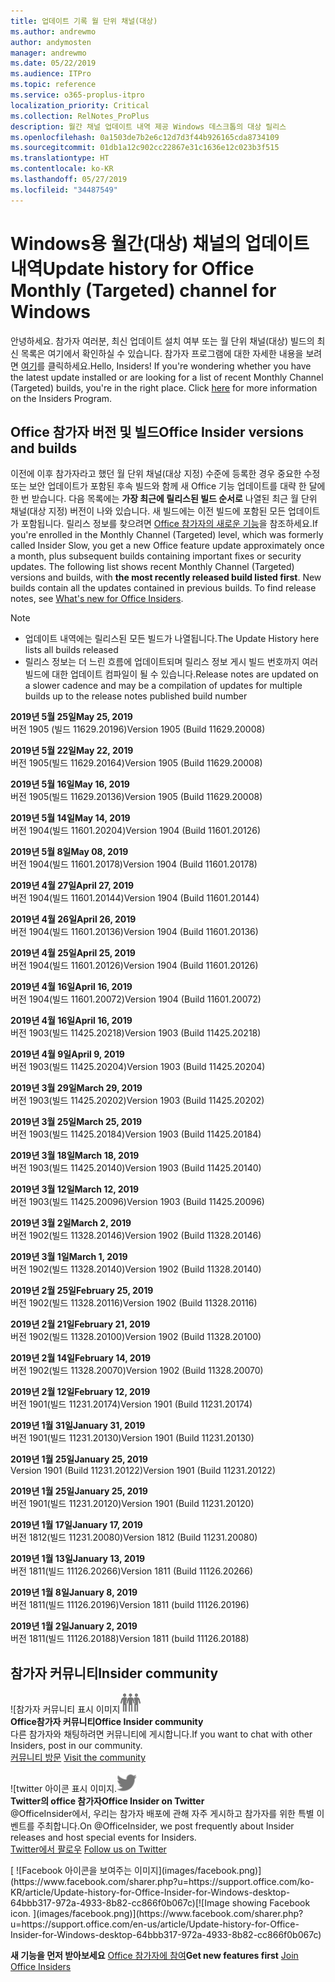```yaml
---
title: 업데이트 기록 월 단위 채널(대상)
ms.author: andrewmo
author: andymosten
manager: andrewmo
ms.date: 05/22/2019
ms.audience: ITPro
ms.topic: reference
ms.service: o365-proplus-itpro
localization_priority: Critical
ms.collection: RelNotes_ProPlus
description: 월간 채널 업데이트 내역 제공 Windows 데스크톱의 대상 릴리스
ms.openlocfilehash: 0a1503de7b2e6c12d7d3f44b926165cda8734109
ms.sourcegitcommit: 01db1a12c902cc22867e31c1636e12c023b3f515
ms.translationtype: HT
ms.contentlocale: ko-KR
ms.lasthandoff: 05/27/2019
ms.locfileid: "34487549"
---
```

# <a name="update-history-for-office-monthly-targeted-channel-for-windows"></a><span data-ttu-id="1398d-103">Windows용 월간(대상) 채널의 업데이트 내역</span><span class="sxs-lookup"><span data-stu-id="1398d-103">Update history for Office Monthly (Targeted) channel for Windows</span></span>

<span data-ttu-id="1398d-p101">안녕하세요. 참가자 여러분, 최신 업데이트 설치 여부 또는 월 단위 채널(대상) 빌드의 최신 목록은 여기에서 확인하실 수 있습니다. 참가자 프로그램에 대한 자세한 내용을 보려면 [여기](https://insider.office.com/)를 클릭하세요.</span><span class="sxs-lookup"><span data-stu-id="1398d-p101">Hello, Insiders! If you're wondering whether you have the latest update installed or are looking for a list of recent Monthly Channel (Targeted) builds, you're in the right place. Click [here](https://insider.office.com/) for more information on the Insiders Program.</span></span>

## <a name="office-insider-versions-and-builds"></a><span data-ttu-id="1398d-107">Office 참가자 버전 및 빌드</span><span class="sxs-lookup"><span data-stu-id="1398d-107">Office Insider versions and builds</span></span>

<span data-ttu-id="1398d-p102">이전에 이후 참가자라고 했던 월 단위 채널(대상 지정) 수준에 등록한 경우 중요한 수정 또는 보안 업데이트가 포함된 후속 빌드와 함께 새 Office 기능 업데이트를 대략 한 달에 한 번 받습니다. 다음 목록에는 **가장 최근에 릴리스된 빌드 순서로** 나열된 최근 월 단위 채널(대상 지정) 버전이 나와 있습니다. 새 빌드에는 이전 빌드에 포함된 모든 업데이트가 포함됩니다. 릴리스 정보를 찾으려면 [Office 참가자의 새로운 기능](https://support.office.com/ko-KR/article/what-s-new-for-office-insiders-c152d1e2-96ff-4ce9-8c14-e74e13847a24)을 참조하세요.</span><span class="sxs-lookup"><span data-stu-id="1398d-p102">If you're enrolled in the Monthly Channel (Targeted) level, which was formerly called Insider Slow, you get a new Office feature update approximately once a month, plus subsequent builds containing important fixes or security updates. The following list shows recent Monthly Channel (Targeted) versions and builds, with **the most recently released build listed first**. New builds contain all the updates contained in previous builds. To find release notes, see [What's new for Office Insiders](https://support.office.com/en-us/article/what-s-new-for-office-insiders-c152d1e2-96ff-4ce9-8c14-e74e13847a24).</span></span>

> [!NOTE]
> - <span data-ttu-id="1398d-112">업데이트 내역에는 릴리스된 모든 빌드가 나열됩니다.</span><span class="sxs-lookup"><span data-stu-id="1398d-112">The Update History here lists all builds released</span></span>
> - <span data-ttu-id="1398d-113">릴리스 정보는 더 느린 흐름에 업데이트되며 릴리스 정보 게시 빌드 번호까지 여러 빌드에 대한 업데이트 컴파일이 될 수 있습니다.</span><span class="sxs-lookup"><span data-stu-id="1398d-113">Release notes are updated on a slower cadence and may be a compilation of updates for multiple builds up to the release notes published build number</span></span>

[//]: # (제거하지 마십시오)

<span data-ttu-id="1398d-115">**2019년 5월 25일**</span><span class="sxs-lookup"><span data-stu-id="1398d-115">**May 25, 2019**</span></span><br/>
<span data-ttu-id="1398d-116">버전 1905 (빌드 11629.20196)</span><span class="sxs-lookup"><span data-stu-id="1398d-116">Version 1905 (Build 11629.20008)</span></span><br/>

<span data-ttu-id="1398d-117">**2019년 5월 22일**</span><span class="sxs-lookup"><span data-stu-id="1398d-117">**May 22, 2019**</span></span><br/> <span data-ttu-id="1398d-118">버전 1905(빌드 11629.20164)</span><span class="sxs-lookup"><span data-stu-id="1398d-118">Version 1905 (Build 11629.20008)</span></span><br/>

<span data-ttu-id="1398d-119">**2019년 5월 16일**</span><span class="sxs-lookup"><span data-stu-id="1398d-119">**May 16, 2019**</span></span><br/>
<span data-ttu-id="1398d-120">버전 1905(빌드 11629.20136)</span><span class="sxs-lookup"><span data-stu-id="1398d-120">Version 1905 (Build 11629.20008)</span></span><br/>

<span data-ttu-id="1398d-121">**2019년 5월 14일**</span><span class="sxs-lookup"><span data-stu-id="1398d-121">**May 14, 2019**</span></span><br/>
<span data-ttu-id="1398d-122">버전 1904(빌드 11601.20204)</span><span class="sxs-lookup"><span data-stu-id="1398d-122">Version 1904 (Build 11601.20126)</span></span><br/>

<span data-ttu-id="1398d-123">**2019년 5월 8일**</span><span class="sxs-lookup"><span data-stu-id="1398d-123">**May 08, 2019**</span></span><br/>
<span data-ttu-id="1398d-124">버전 1904(빌드 11601.20178)</span><span class="sxs-lookup"><span data-stu-id="1398d-124">Version 1904 (Build 11601.20178)</span></span><br/>

<span data-ttu-id="1398d-125">**2019년 4월 27일**</span><span class="sxs-lookup"><span data-stu-id="1398d-125">**April 27, 2019**</span></span><br/>
<span data-ttu-id="1398d-126">버전 1904(빌드 11601.20144)</span><span class="sxs-lookup"><span data-stu-id="1398d-126">Version 1904 (Build 11601.20144)</span></span><br/>

<span data-ttu-id="1398d-127">**2019년 4월 26일**</span><span class="sxs-lookup"><span data-stu-id="1398d-127">**April 26, 2019**</span></span><br/>
<span data-ttu-id="1398d-128">버전 1904(빌드 11601.20136)</span><span class="sxs-lookup"><span data-stu-id="1398d-128">Version 1904 (Build 11601.20136)</span></span><br/>

<span data-ttu-id="1398d-129">**2019년 4월 25일**</span><span class="sxs-lookup"><span data-stu-id="1398d-129">**April 25, 2019**</span></span><br/>
<span data-ttu-id="1398d-130">버전 1904(빌드 11601.20126)</span><span class="sxs-lookup"><span data-stu-id="1398d-130">Version 1904 (Build 11601.20126)</span></span><br/>

<span data-ttu-id="1398d-131">**2019년 4월 16일**</span><span class="sxs-lookup"><span data-stu-id="1398d-131">**April 16, 2019**</span></span><br/>
<span data-ttu-id="1398d-132">버전 1904(빌드 11601.20072)</span><span class="sxs-lookup"><span data-stu-id="1398d-132">Version 1904 (Build 11601.20072)</span></span><br/>

<span data-ttu-id="1398d-133">**2019년 4월 16일**</span><span class="sxs-lookup"><span data-stu-id="1398d-133">**April 16, 2019**</span></span><br/>
<span data-ttu-id="1398d-134">버전 1903(빌드 11425.20218)</span><span class="sxs-lookup"><span data-stu-id="1398d-134">Version 1903 (Build 11425.20218)</span></span><br/>

<span data-ttu-id="1398d-135">**2019년 4월 9일**</span><span class="sxs-lookup"><span data-stu-id="1398d-135">**April 9, 2019**</span></span><br/>
<span data-ttu-id="1398d-136">버전 1903(빌드 11425.20204)</span><span class="sxs-lookup"><span data-stu-id="1398d-136">Version 1903 (Build 11425.20204)</span></span><br/>

<span data-ttu-id="1398d-137">**2019년 3월 29일**</span><span class="sxs-lookup"><span data-stu-id="1398d-137">**March 29, 2019**</span></span><br/> <span data-ttu-id="1398d-138">버전 1903(빌드 11425.20202)</span><span class="sxs-lookup"><span data-stu-id="1398d-138">Version 1903 (Build 11425.20202)</span></span><br/>

<span data-ttu-id="1398d-139">**2019년 3월 25일**</span><span class="sxs-lookup"><span data-stu-id="1398d-139">**March 25, 2019**</span></span><br/> <span data-ttu-id="1398d-140">버전 1903(빌드 11425.20184)</span><span class="sxs-lookup"><span data-stu-id="1398d-140">Version 1903 (Build 11425.20184)</span></span><br/>

<span data-ttu-id="1398d-141">**2019년 3월 18일**</span><span class="sxs-lookup"><span data-stu-id="1398d-141">**March 18, 2019**</span></span><br/> <span data-ttu-id="1398d-142">버전 1903(빌드 11425.20140)</span><span class="sxs-lookup"><span data-stu-id="1398d-142">Version 1903 (Build 11425.20140)</span></span><br/>

<span data-ttu-id="1398d-143">**2019년 3월 12일**</span><span class="sxs-lookup"><span data-stu-id="1398d-143">**March 12, 2019**</span></span><br/> <span data-ttu-id="1398d-144">버전 1903(빌드 11425.20096)</span><span class="sxs-lookup"><span data-stu-id="1398d-144">Version 1903 (Build 11425.20096)</span></span><br/>

<span data-ttu-id="1398d-145">**2019년 3월 2일**</span><span class="sxs-lookup"><span data-stu-id="1398d-145">**March 2, 2019**</span></span><br/> <span data-ttu-id="1398d-146">버전 1902(빌드 11328.20146)</span><span class="sxs-lookup"><span data-stu-id="1398d-146">Version 1902 (Build 11328.20146)</span></span><br/>

<span data-ttu-id="1398d-147">**2019년 3월 1일**</span><span class="sxs-lookup"><span data-stu-id="1398d-147">**March 1, 2019**</span></span><br/> <span data-ttu-id="1398d-148">버전 1902(빌드 11328.20140)</span><span class="sxs-lookup"><span data-stu-id="1398d-148">Version 1902 (Build 11328.20140)</span></span><br/>

<span data-ttu-id="1398d-149">**2019년 2월 25일**</span><span class="sxs-lookup"><span data-stu-id="1398d-149">**February 25, 2019**</span></span><br/> <span data-ttu-id="1398d-150">버전 1902(빌드 11328.20116)</span><span class="sxs-lookup"><span data-stu-id="1398d-150">Version 1902 (Build 11328.20116)</span></span><br/>

<span data-ttu-id="1398d-151">**2019년 2월 21일**</span><span class="sxs-lookup"><span data-stu-id="1398d-151">**February 21, 2019**</span></span><br/> <span data-ttu-id="1398d-152">버전 1902(빌드 11328.20100)</span><span class="sxs-lookup"><span data-stu-id="1398d-152">Version 1902 (Build 11328.20100)</span></span><br/>

<span data-ttu-id="1398d-153">**2019년 2월 14일**</span><span class="sxs-lookup"><span data-stu-id="1398d-153">**February 14, 2019**</span></span><br/> <span data-ttu-id="1398d-154">버전 1902(빌드 11328.20070)</span><span class="sxs-lookup"><span data-stu-id="1398d-154">Version 1902 (Build 11328.20070)</span></span><br/>

<span data-ttu-id="1398d-155">**2019년 2월 12일**</span><span class="sxs-lookup"><span data-stu-id="1398d-155">**February 12, 2019**</span></span><br/> <span data-ttu-id="1398d-156">버전 1901(빌드 11231.20174)</span><span class="sxs-lookup"><span data-stu-id="1398d-156">Version 1901 (Build 11231.20174)</span></span><br/>

<span data-ttu-id="1398d-157">**2019년 1월 31일**</span><span class="sxs-lookup"><span data-stu-id="1398d-157">**January 31, 2019**</span></span><br/> <span data-ttu-id="1398d-158">버전 1901(빌드 11231.20130)</span><span class="sxs-lookup"><span data-stu-id="1398d-158">Version 1901 (Build 11231.20130)</span></span><br/> 

<span data-ttu-id="1398d-159">**2019년 1월 25일**</span><span class="sxs-lookup"><span data-stu-id="1398d-159">**January 25, 2019**</span></span><br/> <span data-ttu-id="1398d-160">Version 1901 (Build 11231.20122)</span><span class="sxs-lookup"><span data-stu-id="1398d-160">Version 1901 (Build 11231.20122)</span></span><br/> 

<span data-ttu-id="1398d-161">**2019년 1월 25일**</span><span class="sxs-lookup"><span data-stu-id="1398d-161">**January 25, 2019**</span></span><br/> <span data-ttu-id="1398d-162">버전 1901(빌드 11231.20120)</span><span class="sxs-lookup"><span data-stu-id="1398d-162">Version 1901 (Build 11231.20120)</span></span><br/> 

<span data-ttu-id="1398d-163">**2019년 1월 17일**</span><span class="sxs-lookup"><span data-stu-id="1398d-163">**January 17, 2019**</span></span><br/> <span data-ttu-id="1398d-164">버전 1812(빌드 11231.20080)</span><span class="sxs-lookup"><span data-stu-id="1398d-164">Version 1812 (Build 11231.20080)</span></span><br/> 

<span data-ttu-id="1398d-165">**2019년 1월 13일**</span><span class="sxs-lookup"><span data-stu-id="1398d-165">**January 13, 2019**</span></span><br/> <span data-ttu-id="1398d-166">버전 1811(빌드 11126.20266)</span><span class="sxs-lookup"><span data-stu-id="1398d-166">Version 1811 (Build 11126.20266)</span></span><br/>

<span data-ttu-id="1398d-167">**2019년 1월 8일**</span><span class="sxs-lookup"><span data-stu-id="1398d-167">**January 8, 2019**</span></span><br/> <span data-ttu-id="1398d-168">버전 1811(빌드 11126.20196)</span><span class="sxs-lookup"><span data-stu-id="1398d-168">Version 1811 (build 11126.20196)</span></span><br/> 

<span data-ttu-id="1398d-169">**2019년 1월 2일**</span><span class="sxs-lookup"><span data-stu-id="1398d-169">**January 2, 2019**</span></span><br/> <span data-ttu-id="1398d-170">버전 1811(빌드 11126.20188)</span><span class="sxs-lookup"><span data-stu-id="1398d-170">Version 1811 (build 11126.20188)</span></span><br/> 


## <a name="insider-community"></a><span data-ttu-id="1398d-171">참가자 커뮤니티</span><span class="sxs-lookup"><span data-stu-id="1398d-171">Insider community</span></span>

<span data-ttu-id="1398d-172">![참가자 커뮤니티 표시 이미지</span><span class="sxs-lookup"><span data-stu-id="1398d-172">![Image showing insider community.</span></span> ](images/insidercommunity.png)<br/>
<span data-ttu-id="1398d-173">**Office참가자 커뮤니티**</span><span class="sxs-lookup"><span data-stu-id="1398d-173">**Office Insider community**</span></span><br/> <span data-ttu-id="1398d-174">다른 참가자와 채팅하려면 커뮤니티에 게시합니다.</span><span class="sxs-lookup"><span data-stu-id="1398d-174">If you want to chat with other Insiders, post in our community.</span></span><br/><span data-ttu-id="1398d-175"> 
[커뮤니티 방문](https://go.microsoft.com/fwlink/?linkid=843493)</span><span class="sxs-lookup"><span data-stu-id="1398d-175"> 
[Visit the community](https://go.microsoft.com/fwlink/?linkid=843493)</span></span><br/> 

<span data-ttu-id="1398d-176">![twitter 아이콘 표시 이미지.</span><span class="sxs-lookup"><span data-stu-id="1398d-176">![Image showing twitter icon.</span></span> ](images/twitter.png)<br/>
<span data-ttu-id="1398d-177">**Twitter의 office 참가자**</span><span class="sxs-lookup"><span data-stu-id="1398d-177">**Office Insider on Twitter**</span></span><br/> <span data-ttu-id="1398d-178">@OfficeInsider에서, 우리는 참가자 배포에 관해 자주 게시하고 참가자를 위한 특별 이벤트를 주최합니다.</span><span class="sxs-lookup"><span data-stu-id="1398d-178">On @OfficeInsider, we post frequently about Insider releases and host special events for Insiders.</span></span><br/><span data-ttu-id="1398d-179"> 
[Twitter에서 팔로우](https://go.microsoft.com/fwlink/?linkid=717717)</span><span class="sxs-lookup"><span data-stu-id="1398d-179"> 
[Follow us on Twitter](https://go.microsoft.com/fwlink/?linkid=717717)</span></span><br/> 

<span data-ttu-id="1398d-180">
  [
  ![Facebook 아이콘을 보여주는 이미지](images/facebook.png)](https://www.facebook.com/sharer.php?u=https://support.office.com/ko-KR/article/Update-history-for-Office-Insider-for-Windows-desktop-64bbb317-972a-4933-8b82-cc866f0b067c)</span><span class="sxs-lookup"><span data-stu-id="1398d-180">[![Image showing Facebook icon. ](images/facebook.png)](https://www.facebook.com/sharer.php?u=https://support.office.com/en-us/article/Update-history-for-Office-Insider-for-Windows-desktop-64bbb317-972a-4933-8b82-cc866f0b067c)</span></span>       


<span data-ttu-id="1398d-181">**새 기능을 먼저 받아보세요**
[Office 참가자에 참여](https://insider.office.com/)</span><span class="sxs-lookup"><span data-stu-id="1398d-181">**Get new features first**
[Join Office Insiders](https://insider.office.com/)</span></span>
